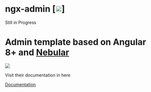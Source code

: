 # ngx-admin [<img src="https://i.imgur.com/oMcxwZ0.png" alt="Eva Design System" height="20px" />]
Still in Progress 

# Admin template based on Angular 8+ and <a href="https://github.com/akveo/nebular">Nebular</a>
<a target="_blank" href="http://akveo.com/ngx-admin/pages/dashboard?theme=corporate&utm_source=github&utm_medium=ngx_admin_readme&utm_campaign=main_pic"><img src="https://i.imgur.com/mFdqvgG.png"/></a>

Visit their documentation in here

[Documentation](https://akveo.github.io/ngx-admin/?utm_source=github&utm_medium=ngx_admin_readme&utm_campaign=themes)


